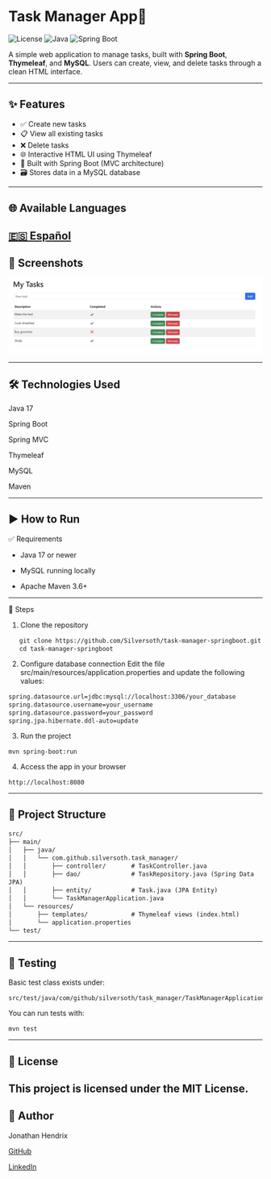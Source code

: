 # Task Manager App📝
![License](https://img.shields.io/github/license/Silversoth/task-manager-springboot)
![Java](https://img.shields.io/badge/Java-17-blue?logo=java)
![Spring Boot](https://img.shields.io/badge/Spring--Boot-2.7-green?logo=spring)




A simple web application to manage tasks, built with **Spring Boot**, **Thymeleaf**, and **MySQL**. Users can create, view, and delete tasks through a clean HTML interface.

---

## ✨ Features

- ✅ Create new tasks
- 📋 View all existing tasks
- ❌ Delete tasks
- 🌐 Interactive HTML UI using Thymeleaf
- 🧱 Built with Spring Boot (MVC architecture)
- 🗃️ Stores data in a MySQL database

---
## 🌐 Available Languages
[🇪🇸 Español](README.es.md)
---

## 📸 Screenshots

![Screenshot](./assets/Pic1.png)

---

## 🛠 Technologies Used
Java 17

Spring Boot

Spring MVC

Thymeleaf

MySQL

Maven

---

## ▶ How to Run
✅ Requirements
- Java 17 or newer

- MySQL running locally

- Apache Maven 3.6+

---

🚀 Steps
1. Clone the repository
```
   git clone https://github.com/Silversoth/task-manager-springboot.git
   cd task-manager-springboot
```
2. Configure database connection
Edit the file src/main/resources/application.properties and update the following values:
```
spring.datasource.url=jdbc:mysql://localhost:3306/your_database
spring.datasource.username=your_username
spring.datasource.password=your_password
spring.jpa.hibernate.ddl-auto=update
```
3. Run the project
```
mvn spring-boot:run
```
4. Access the app in your browser
```   
http://localhost:8080
```
---
## 📂 Project Structure
```
src/
├── main/
│   ├── java/
│   │   └── com.github.silversoth.task_manager/
│   │       ├── controller/       # TaskController.java
│   │       ├── dao/              # TaskRepository.java (Spring Data JPA)
│   │       ├── entity/           # Task.java (JPA Entity)
│   │       └── TaskManagerApplication.java
│   └── resources/
│       ├── templates/            # Thymeleaf views (index.html)
│       └── application.properties
└── test/

```
---
## 🧪 Testing
Basic test class exists under:
```
src/test/java/com/github/silversoth/task_manager/TaskManagerApplicationTests.java

```
You can run tests with:
```
mvn test
```

---
## 📄 License

This project is licensed under the MIT License.
---
## 👤 Author
Jonathan Hendrix

[GitHub](https://github.com/Silversoth)

[LinkedIn](https://www.linkedin.com/in/jonathan-hendrix-dev/?profileId=ACoAABaHN2MBCx8MlxM46klT3fXvOH9NIHW7b3I)












